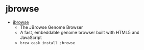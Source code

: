 # jbrowse
- [jbrowse](https://jbrowse.org/)
  -  The JBrowse Genome Browser
  - A fast, embeddable genome browser built with HTML5 and JavaScript
  - `brew cask install jbrowse`
